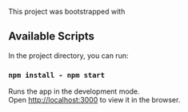 This project was bootstrapped with

## Available Scripts

In the project directory, you can run:

### `npm install - npm start`

Runs the app in the development mode.<br />
Open [http://localhost:3000](http://localhost:3000) to view it in the browser.
